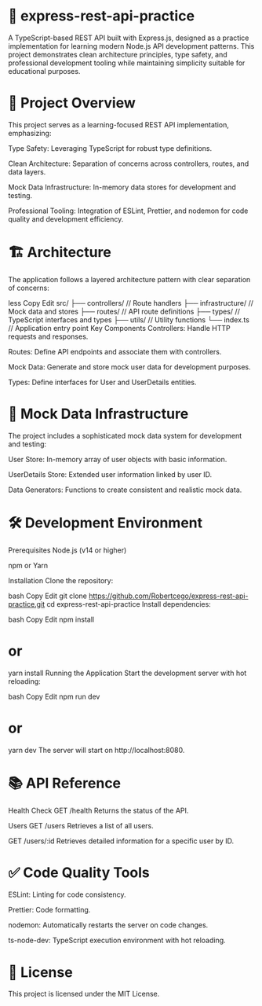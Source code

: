 # 📘 express-rest-api-practice

A TypeScript-based REST API built with Express.js, designed as a practice
implementation for learning modern Node.js API development patterns. This
project demonstrates clean architecture principles, type safety, and
professional development tooling while maintaining simplicity suitable for
educational purposes.

# 🚀 Project Overview

This project serves as a learning-focused REST API implementation, emphasizing:

Type Safety: Leveraging TypeScript for robust type definitions.

Clean Architecture: Separation of concerns across controllers, routes, and data
layers.

Mock Data Infrastructure: In-memory data stores for development and testing.

Professional Tooling: Integration of ESLint, Prettier, and nodemon for code
quality and development efficiency.

# 🏗️ Architecture

The application follows a layered architecture pattern with clear separation of
concerns:

less Copy Edit src/ ├── controllers/ // Route handlers ├── infrastructure/ //
Mock data and stores ├── routes/ // API route definitions ├── types/ //
TypeScript interfaces and types ├── utils/ // Utility functions └── index.ts //
Application entry point Key Components Controllers: Handle HTTP requests and
responses.

Routes: Define API endpoints and associate them with controllers.

Mock Data: Generate and store mock user data for development purposes.

Types: Define interfaces for User and UserDetails entities.

# 🧪 Mock Data Infrastructure

The project includes a sophisticated mock data system for development and
testing:

User Store: In-memory array of user objects with basic information.

UserDetails Store: Extended user information linked by user ID.

Data Generators: Functions to create consistent and realistic mock data.

# 🛠️ Development Environment

Prerequisites Node.js (v14 or higher)

npm or Yarn

Installation Clone the repository:

bash Copy Edit git clone
https://github.com/Robertcego/express-rest-api-practice.git cd
express-rest-api-practice Install dependencies:

bash Copy Edit npm install

# or

yarn install Running the Application Start the development server with hot
reloading:

bash Copy Edit npm run dev

# or

yarn dev The server will start on http://localhost:8080.

# 📚 API Reference

Health Check GET /health Returns the status of the API.

Users GET /users Retrieves a list of all users.

GET /users/:id Retrieves detailed information for a specific user by ID.

# ✅ Code Quality Tools

ESLint: Linting for code consistency.

Prettier: Code formatting.

nodemon: Automatically restarts the server on code changes.

ts-node-dev: TypeScript execution environment with hot reloading.

# 📄 License

This project is licensed under the MIT License.
